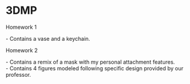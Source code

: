 # 3DMP

<p> Homework 1 <p>
  - Contains a vase and a keychain.
<p> Homework 2 <p>
  - Contains a remix of a mask with my personal attachment features.<br/>
  - Contains 4 figures modeled following specific design provided by our professor.
